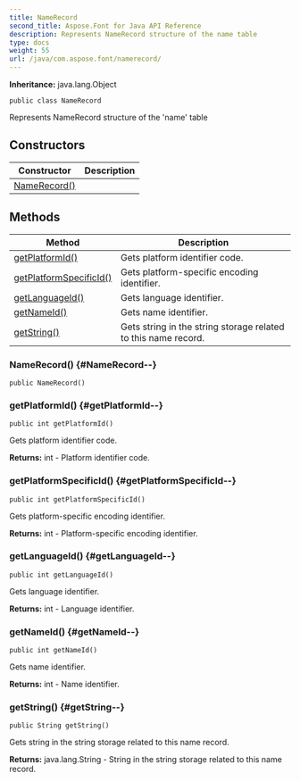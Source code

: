 ```yaml
---
title: NameRecord
second_title: Aspose.Font for Java API Reference
description: Represents NameRecord structure of the name table
type: docs
weight: 55
url: /java/com.aspose.font/namerecord/
---
```

**Inheritance:**
java.lang.Object
```
public class NameRecord
```

Represents NameRecord structure of the 'name' table
## Constructors

| Constructor | Description |
| --- | --- |
| [NameRecord()](#NameRecord--) |  |
## Methods

| Method | Description |
| --- | --- |
| [getPlatformId()](#getPlatformId--) | Gets platform identifier code. |
| [getPlatformSpecificId()](#getPlatformSpecificId--) | Gets platform-specific encoding identifier. |
| [getLanguageId()](#getLanguageId--) | Gets language identifier. |
| [getNameId()](#getNameId--) | Gets name identifier. |
| [getString()](#getString--) | Gets string in the string storage related to this name record. |
### NameRecord() {#NameRecord--}
```
public NameRecord()
```


### getPlatformId() {#getPlatformId--}
```
public int getPlatformId()
```


Gets platform identifier code.

**Returns:**
int - Platform identifier code.
### getPlatformSpecificId() {#getPlatformSpecificId--}
```
public int getPlatformSpecificId()
```


Gets platform-specific encoding identifier.

**Returns:**
int - Platform-specific encoding identifier.
### getLanguageId() {#getLanguageId--}
```
public int getLanguageId()
```


Gets language identifier.

**Returns:**
int - Language identifier.
### getNameId() {#getNameId--}
```
public int getNameId()
```


Gets name identifier.

**Returns:**
int - Name identifier.
### getString() {#getString--}
```
public String getString()
```


Gets string in the string storage related to this name record.

**Returns:**
java.lang.String - String in the string storage related to this name record.
